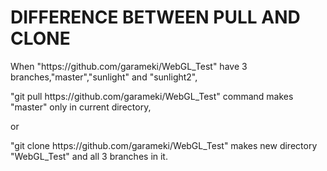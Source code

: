 #  DIFFERENCE BETWEEN PULL AND CLONE

When "https://<span></span>github.com/garameki/WebGL_Test" have 3 branches,"master","sunlight" and "sunlight2",  
  
"git pull https://<span></span>github.com/garameki/WebGL_Test" command makes "master" only in current directory,  

or  
  
"git clone https://<span></span>github.com/garameki/WebGL_Test" makes new directory "WebGL_Test" and all 3 branches in it.  

